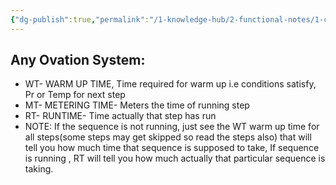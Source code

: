 ```yaml
---
{"dg-publish":true,"permalink":"/1-knowledge-hub/2-functional-notes/1-career-notes/2-general-technical-notes/all-other-notes/high-voltage/","noteIcon":""}
---
```


## **Any Ovation System:**

- WT- WARM UP TIME, Time required for warm up i.e conditions satisfy, Pr or Temp for next step
- MT- METERING TIME- Meters the time of running step
- RT- RUNTIME- Time actually that step has run
- NOTE: If the sequence is not running, just see the WT warm up time for all steps(some steps may get skipped so read the steps also) that will tell you how much time that sequence is supposed to take, If sequence is running , RT will tell you how much actually that particular sequence is taking.